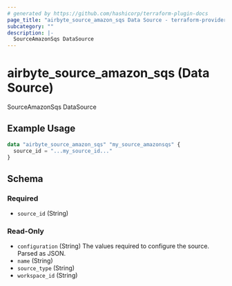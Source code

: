 ```yaml
---
# generated by https://github.com/hashicorp/terraform-plugin-docs
page_title: "airbyte_source_amazon_sqs Data Source - terraform-provider-airbyte"
subcategory: ""
description: |-
  SourceAmazonSqs DataSource
---
```


# airbyte_source_amazon_sqs (Data Source)

SourceAmazonSqs DataSource

## Example Usage

```terraform
data "airbyte_source_amazon_sqs" "my_source_amazonsqs" {
  source_id = "...my_source_id..."
}
```

<!-- schema generated by tfplugindocs -->
## Schema

### Required

- `source_id` (String)

### Read-Only

- `configuration` (String) The values required to configure the source. Parsed as JSON.
- `name` (String)
- `source_type` (String)
- `workspace_id` (String)


